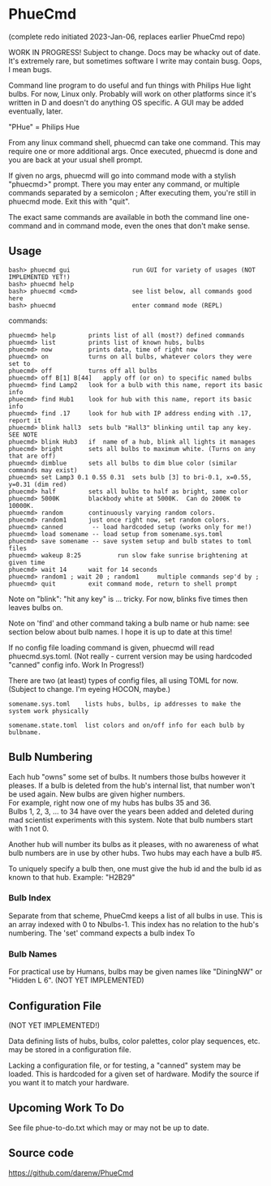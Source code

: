 PhueCmd 
=======

(complete redo initiated 2023-Jan-06, replaces earlier PhueCmd repo)

WORK IN PROGRESS! Subject to change. Docs may be whacky out of date.  It's extremely rare, but 
sometimes software I write may contain busg. Oops, I mean bugs.

Command line program to do useful and fun things with Philips Hue light bulbs.
For now, Linux only.   Probably will work on other platforms since it's written in D
and doesn't do anything OS specific.  A GUI may be added eventually, later.

"PHue" = Philips Hue

From any linux command shell, phuecmd can take one command. This may require one 
or more additional args.  Once executed, phuecmd is done and you are back at your 
usual shell prompt.

If given no args, phuecmd will go into command mode with a stylish "phuecmd>" prompt.
There you may enter any command, or multiple commands separated by 
a semicolon ;  After executing them, you're still in phuecmd  mode.
Exit this with "quit".

The exact same commands are available in both the command line one-command 
and in command mode, even the ones that don't make sense.



Usage
-----

    bash> phuecmd gui                 run GUI for variety of usages (NOT IMPLEMENTED YET!)
    bash> phuecmd help
    bash> phuecmd <cmd>               see list below, all commands good here
    bash> phuecmd                     enter command mode (REPL)


commands:

    phuecmd> help         prints list of all (most?) defined commands
    phuecmd> list         prints list of known hubs, bulbs
    phuecmd> now          prints data, time of right now
    phuecmd> on           turns on all bulbs, whatever colors they were set to
    phuecmd> off          turns off all bulbs
    phuecmd> off B[1] B[44]   apply off (or on) to specific named bulbs
    phuecmd> find Lamp2   look for a bulb with this name, report its basic info
    phuecmd> find Hub1    look for hub with this name, report its basic info
    phuecmd> find .17     look for hub with IP address ending with .17, report it
    phuecmd> blink hall3  sets bulb "Hall3" blinking until tap any key. SEE NOTE
    phuecmd> blink Hub3   if  name of a hub, blink all lights it manages
    phuecmd> bright       sets all bulbs to maximum white. (Turns on any that are off)
    phuecmd> dimblue      sets all bulbs to dim blue color (similar commands may exist)
    phuecmd> set Lamp3 0.1 0.55 0.31  sets bulb [3] to bri-0.1, x=0.55, y=0.31 (dim red)
    phuecmd> half         sets all bulbs to half as bright, same color
    phuecmd> 5000K        blackbody white at 5000K.  Can do 2000K to 10000K.
    phuecmd> random       continuously varying random colors. 
    phuecmd> random1      just once right now, set random colors.
    phuecmd> canned        -- load hardcoded setup (works only for me!)
    phuecmd> load somename -- load setup from somename.sys.toml
    phuecmd> save somename -- save system setup and bulb states to toml files
    phuecmd> wakeup 8:25          run slow fake sunrise brightening at given time
    phuecmd> wait 14      wait for 14 seconds
    phuecmd> random1 ; wait 20 ; random1     multiple commands sep'd by ; 
    phuecmd> quit         exit command mode, return to shell prompt


Note on "blink":  "hit any key" is ... tricky. For now, blinks five times then leaves bulbs on.

Note on 'find' and other command taking a bulb name or hub name: see section below about bulb names. 
I hope it is up to date at this time!

If no config file loading command is given, phuecmd will read phuecmd.sys.toml.
(Not really - current version may be using hardcoded "canned" config info. Work In Progress!)

There are two (at least) types of config files, all using TOML for now. 
(Subject to change. I'm eyeing HOCON, maybe.)  

    somename.sys.toml    lists hubs, bulbs, ip addresses to make the system work physically

    somename.state.toml  list colors and on/off info for each bulb by bulbname.

	



Bulb Numbering
--------------
Each hub "owns" some set of bulbs. It numbers those bulbs however it pleases. 
If a bulb is deleted from the hub's internal list, that number won't be used again. 
New bulbs are given higher numbers.  
For example, right now one of my hubs has bulbs 35 and 36.  
Bulbs 1, 2, 3, ... to 34 have over the years been added and deleted during mad scientist
experiments with this system. Note that bulb numbers start with 1 not 0. 

Another hub will number its bulbs as it pleases, with no awareness of what bulb
numbers are in use by other hubs.  Two hubs may each have a bulb #5. 

To uniquely specify a bulb then, one must give the hub id and the bulb id as known to 
that hub.  Example: "H2B29"

### Bulb Index

Separate from that scheme, PhueCmd keeps a list of all bulbs in use. This is 
an array indexed with 0 to Nbulbs-1.  This index has no relation to the hub's numbering.
The 'set' command expects a bulb index
To 

### Bulb Names

For practical use by Humans, bulbs may be given names like "DiningNW" or "Hidden L 6". 
(NOT YET IMPLEMENTED) 


Configuration File
-------------------

(NOT YET IMPLEMENTED!)

Data defining lists of hubs, bulbs, color palettes, color play sequences, etc. may
be stored in a configuration file.   

Lacking a configuration file, or for testing, a "canned" system may be loaded. 
This is hardcoded for a given set of hardware.  Modify the source if you want
it to match your hardware.


Upcoming Work To Do
-------------------

See file phue-to-do.txt which may or may not be up to date.


Source code
-----------

https://github.com/darenw/PhueCmd 





